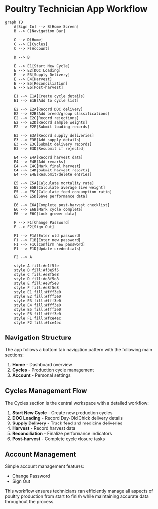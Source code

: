 # Poultry Technician App Workflow

```mermaid
graph TD
    A[Sign In] --> B[Home Screen]
    B --> C[Navigation Bar]
    
    C --> D[Home]
    C --> E[Cycles]
    C --> F[Account]
    
    D --> B
    
    E --> E1[Start New Cycle]
    E --> E2[DOC Loading]
    E --> E3[Supply Delivery]
    E --> E4[Harvest]
    E --> E5[Reconciliation]
    E --> E6[Post-harvest]
    
    E1 --> E1A[Create cycle details]
    E1 --> E1B[Add to cycle list]
    
    E2 --> E2A[Record DOC delivery]
    E2 --> E2B[Add breed/group classifications]
    E2 --> E2C[Record rejections]
    E2 --> E2D[Record sample weights]
    E2 --> E2E[Submit loading records]
    
    E3 --> E3A[Record supply deliveries]
    E3 --> E3B[Add supply details]
    E3 --> E3C[Submit delivery records]
    E3 --> E3D[Resubmit if rejected]
    
    E4 --> E4A[Record harvest data]
    E4 --> E4B[Add remarks]
    E4 --> E4C[Mark final harvest]
    E4 --> E4D[Submit harvest reports]
    E4 --> E4E[Resubmit/delete entries]
    
    E5 --> E5A[Calculate mortality rate]
    E5 --> E5B[Calculate average live weight]
    E5 --> E5C[Calculate feed consumption ratio]
    E5 --> E5D[Save performance data]
    
    E6 --> E6A[Complete post-harvest checklist]
    E6 --> E6B[Mark cycle complete]
    E6 --> E6C[Lock grower data]
    
    F --> F1[Change Password]
    F --> F2[Sign Out]
    
    F1 --> F1A[Enter old password]
    F1 --> F1B[Enter new password]
    F1 --> F1C[Confirm new password]
    F1 --> F1D[Update credentials]
    
    F2 --> A

    style A fill:#e1f5fe
    style B fill:#f3e5f5
    style C fill:#e8f5e8
    style D fill:#e8f5e8
    style E fill:#e8f5e8
    style F fill:#e8f5e8
    style E1 fill:#fff3e0
    style E2 fill:#fff3e0
    style E3 fill:#fff3e0
    style E4 fill:#fff3e0
    style E5 fill:#fff3e0
    style E6 fill:#fff3e0
    style F1 fill:#fce4ec
    style F2 fill:#fce4ec
```

## Navigation Structure

The app follows a bottom tab navigation pattern with the following main sections:

1. **Home** - Dashboard overview
2. **Cycles** - Production cycle management
3. **Account** - Personal settings

## Cycles Management Flow

The Cycles section is the central workspace with a detailed workflow:

1. **Start New Cycle** - Create new production cycles
2. **DOC Loading** - Record Day-Old Chick delivery details
3. **Supply Delivery** - Track feed and medicine deliveries
4. **Harvest** - Record harvest data
5. **Reconciliation** - Finalize performance indicators
6. **Post-harvest** - Complete cycle closure tasks

## Account Management

Simple account management features:
- Change Password
- Sign Out

This workflow ensures technicians can efficiently manage all aspects of poultry production from start to finish while maintaining accurate data throughout the process.